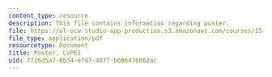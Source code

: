 ```yaml
---
content_type: resource
description: This file contains information regarding poster.
file: https://ol-ocw-studio-app-production.s3.amazonaws.com/courses/15-s07-globalhealth-lab-spring-2013/7726d5a78b34e7d74077b086476062ac_MIT15_S07S13_poster_lvp.pdf
file_type: application/pdf
resourcetype: Document
title: Poster, LVPEI
uid: 7726d5a7-8b34-e7d7-4077-b086476062ac
---
```

